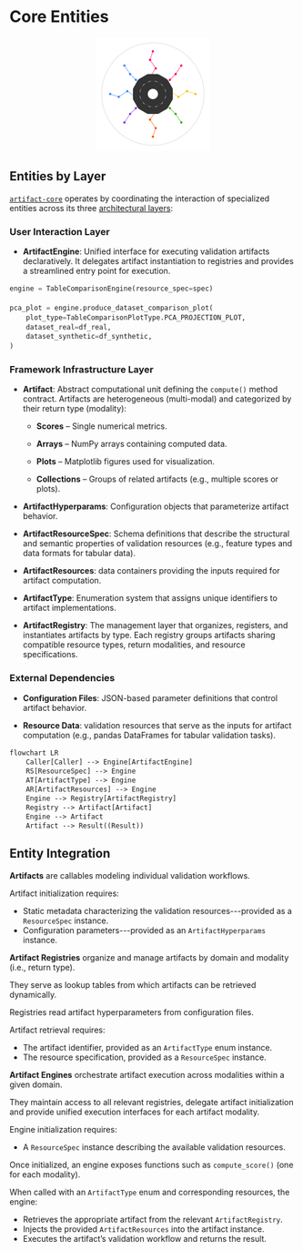 # Core Entities

<p align="center">
  <img src="../assets/artifact_ml_logo.svg" width="200" alt="Artifact-ML Logo">
</p>

## Entities by Layer

[`artifact-core`](https://github.com/vasileios-ektor-papoulias/artifact-ml/tree/main/artifact-core) operates by coordinating the interaction of specialized entities across its three [architectural layers](architecture.md):

### User Interaction Layer

- **ArtifactEngine**: Unified interface for executing validation artifacts declaratively. It delegates artifact instantiation to registries and provides a streamlined entry point for execution.

```python
engine = TableComparisonEngine(resource_spec=spec)

pca_plot = engine.produce_dataset_comparison_plot(
    plot_type=TableComparisonPlotType.PCA_PROJECTION_PLOT,
    dataset_real=df_real,
    dataset_synthetic=df_synthetic,
)
```

### Framework Infrastructure Layer

- **Artifact**: Abstract computational unit defining the `compute()` method contract.
  Artifacts are heterogeneous (multi-modal) and categorized by their return type (modality):

    - **Scores** – Single numerical metrics.

    - **Arrays** – NumPy arrays containing computed data.

    - **Plots** – Matplotlib figures used for visualization.

    - **Collections** – Groups of related artifacts (e.g., multiple scores or plots).

- **ArtifactHyperparams**: Configuration objects that parameterize artifact behavior.

- **ArtifactResourceSpec**: Schema definitions that describe the structural and semantic properties of validation resources (e.g., feature types and data formats for tabular data).

- **ArtifactResources**: data containers providing the inputs required for artifact computation.  

- **ArtifactType**: Enumeration system that assigns unique identifiers to artifact implementations.

- **ArtifactRegistry**: The management layer that organizes, registers, and instantiates artifacts by type. Each registry groups artifacts sharing compatible resource types, return modalities, and resource specifications.


### External Dependencies

- **Configuration Files**: JSON-based parameter definitions that control artifact behavior.

- **Resource Data**: validation resources that serve as the inputs for artifact computation (e.g., pandas DataFrames for tabular validation tasks).

```mermaid
flowchart LR
    Caller[Caller] --> Engine[ArtifactEngine]
    RS[ResourceSpec] --> Engine
    AT[ArtifactType] --> Engine
    AR[ArtifactResources] --> Engine
    Engine --> Registry[ArtifactRegistry]
    Registry --> Artifact[Artifact]
    Engine --> Artifact
    Artifact --> Result((Result))
```

## Entity Integration

**Artifacts** are callables modeling individual validation workflows.

Artifact initialization requires:

- Static metadata characterizing the validation resources---provided as a `ResourceSpec` instance.
- Configuration parameters---provided as an `ArtifactHyperparams` instance.

**Artifact Registries** organize and manage artifacts by domain and modality (i.e., return type).

They serve as lookup tables from which artifacts can be retrieved dynamically.

Registries read artifact hyperparameters from configuration files.

Artifact retrieval requires:

- The artifact identifier, provided as an `ArtifactType` enum instance.
- The resource specification, provided as a `ResourceSpec` instance.  

**Artifact Engines** orchestrate artifact execution across modalities within a given domain.

They maintain access to all relevant registries, delegate artifact initialization and provide unified execution interfaces for each artifact modality.

Engine initialization requires:

- A `ResourceSpec` instance describing the available validation resources.

Once initialized, an engine exposes functions such as `compute_score()` (one for each modality).

When called with an `ArtifactType` enum and corresponding resources, the engine:

- Retrieves the appropriate artifact from the relevant `ArtifactRegistry`.
- Injects the provided `ArtifactResources` into the artifact instance.
- Executes the artifact’s validation workflow and returns the result.